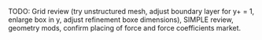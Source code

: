 TODO: Grid review (try unstructured mesh, adjust boundary layer for y+ = 1, enlarge box in y, adjust refinement boxe dimensions), SIMPLE review, geometry mods, confirm placing of force and force coefficients market.
